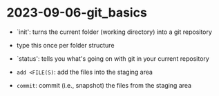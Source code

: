 # 2023-09-06-git_basics

- `init': turns the current folder (working directory) into a git repository
- type this once per folder structure
- `status': tells you what's going on with git in your current repository

- `add <FILE(S)`: add the files into the staging area
- `commit`: commit (i.e., snapshot) the files from the staging area